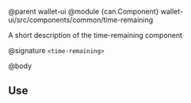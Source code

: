 @parent wallet-ui
@module {can.Component} wallet-ui/src/components/common/time-remaining <time-remaining>

A short description of the time-remaining component

@signature `<time-remaining>`

@body

## Use

